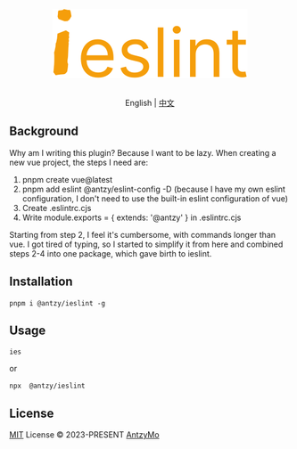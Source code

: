 <p align=center>
<a href="https://github.com/AntzyMo/iEslint-cli"><img src="./assets/logo.svg"/></a>
</p>

<p align="center">
    <br> English | <a href="README-CN.md">中文</a>
</p>


## Background
Why am I writing this plugin?
Because I want to be lazy. When creating a new vue project, the steps I need are:

1. pnpm create vue@latest  
2. pnpm add eslint @antzy/eslint-config -D (because I have my own eslint configuration, I don't need to use the built-in eslint configuration of vue)  
3. Create .eslintrc.cjs  
4. Write module.exports = { extends: '@antzy' } in .eslintrc.cjs  

Starting from step 2, I feel it's cumbersome, with commands longer than vue. I got tired of typing, so I started to simplify it from here and combined steps 2-4 into one package, which gave birth to ieslint.



## Installation
```
pnpm i @antzy/ieslint -g
```

## Usage
```shell
ies
```
or

```shell
npx  @antzy/ieslint
```

## License
[MIT](./LICENSE) License &copy; 2023-PRESENT [AntzyMo](https://github.com/AntzyMo)
